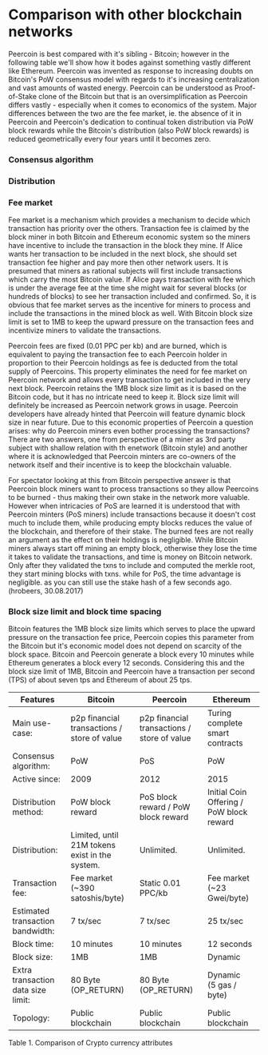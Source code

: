 # Comparison with other blockchain networks

Peercoin is best compared with it's sibling - Bitcoin; however in the following table we'll show how it bodes against something vastly different like Ethereum. Peercoin was invented as response to increasing doubts on Bitcoin's PoW consensus model with regards to it's increasing centralization and vast amounts of wasted energy. Peercoin can be understood as Proof-of-Stake clone of the Bitcoin but that is an oversimplification as Peercoin differs vastly - especially when it comes to economics of the system.
Major differences between the two are the fee market, ie. the absence of it in Peercoin and Peercoin's dedication to continual token distribution via PoW block rewards while the Bitcoin's distribution (also PoW block rewards) is reduced geometrically every four years until it becomes zero.


### Consensus algorithm

### Distribution


### Fee market

Fee market is a mechanism which provides a mechanism to decide which transaction has priority over the others. Transaction fee is claimed by the block miner in both Bitcoin and Ethereum economic system so the miners have incentive to include the transaction in the block they mine. If Alice wants her transaction to be included in the next block, she should set transaction fee higher and pay more then other network users. It is presumed that miners as rational subjects will first include transactions which carry the most Bitcoin value. If Alice pays transaction with fee which is under the average fee at the time she might wait for several blocks (or hundreds of blocks) to see her transaction included and confirmed. So, it is obvious that fee market serves as the incentive for miners to process and include the transactions in the mined block as well.
With Bitcoin block size limit is set to 1MB to keep the upward pressure on the transaction fees and incentivize miners to validate the transactions.

Peercoin fees are fixed (0.01 PPC per kb) and are burned, which is equivalent to paying the transaction fee to each Peercoin holder in proportion to their Peercoin holdings as fee is deducted from the total supply of Peercoins. This property eliminates the need for fee market on Peercoin network and allows every transaction to get included in the very next block. Peercoin retains the 1MB block size limit as it is based on the Bitcoin code, but it has no intricate need to keep it. Block size limit will definitely be increased as Peercoin network grows in usage. Peercoin developers have already hinted that Peercoin will feature dynamic block size in near future.
Due to this economic properties of Peercoin a question arises: why do Peercoin miners even bother processing the transactions?
There are two answers, one from perspective of a miner as 3rd party subject with shallow relation with th enetwork (Bitcoin style) and another where it is acknowledged that Peercoin minters are co-owners of the network itself and their incentive is to keep the blockchain valuable.

For spectator looking at this from Bitcoin perspective answer is that Peercoin block miners want to process transactions so they allow Peercoins to be burned - thus making their own stake in the network more valuable.
However when intricacies of PoS are learned it is understood that with Peercoin minters (PoS miners) include transactions because it doesn't cost much to include them, while producing empty blocks reduces the value of the blockchain, and therefore of their stake. The burned fees are not really an argument as the effect on their holdings is negligible.
While Bitcoin miners always start off mining an empty block, otherwise they lose the time it takes to validate the transactions, and time is money on Bitcoin network. Only after they validated the txns to include and computed the merkle root, they start mining blocks with txns.
while for PoS, the time advantage is negligible. as you can still use the stake hash of a few seconds ago. (hrobeers, 30.08.2017)


### Block size limit and block time spacing

Bitcoin features the 1MB block size limits which serves to place the upward pressure on the transaction fee price, Peercoin copies this parameter from the Bitcoin but it's economic model does not depend on scarcity of the block space.
Bitcoin and Peercoin generate a block every 10 minutes while Ethereum generates a block every 12 seconds. Considering this and the block size limit of 1MB, Bitcoin and Peercoin have a transaction per second (TPS) of about seven tps and Ethereum of about 25 tps.

<table>
<thead>
<tr>
<th>Features</th>
<th>Bitcoin</th>
<th>Peercoin</th>
<th>Ethereum</th>
</tr>
</thead>
<tbody>
<tr>
<td>Main use-case:</td>
<td>p2p financial transactions / store of value</td>
<td>p2p financial transactions / store of value</td>
<td>Turing complete smart contracts</td>
</tr>
<tr>
<td>Consensus algorithm:</td>
<td>PoW</td>
<td>PoS</td>
<td>PoW</td>
</tr>
<tr>
<td>Active since:</td>
<td>2009</td>
<td>2012</td>
<td>2015</td>
</tr>
</tr>
<tr>
<td>Distribution method:</td>
<td>PoW block reward</td>
<td>PoS block reward / PoW block reward</td>
<td>Initial Coin Offering / PoW block reward</td>
</tr>
<tr>
<td>Distribution:</td>
<td>Limited, until 21M tokens exist in the system.</td>
<td>Unlimited.</td>
<td>Unlimited.</td>
</tr>
</tr>
<tr>
<td>Transaction fee:</td>
<td>Fee market (~390 satoshis/byte)</td>
<td>Static 0.01 PPC/kb</td>
<td>Fee market (~23 Gwei/byte)</td>
</tr>
<tr>
<td>Estimated transaction bandwidth:</td>
<td>7 tx/sec</td>
<td>7 tx/sec</td>
<td>25 tx/sec</td>
</tr>
<tr>
<td>Block time:</td>
<td>10 minutes</td>
<td>10 minutes</td>
<td>12 seconds</td>
</tr>
<tr>
<td>Block size:</td>
<td>1MB</td>
<td>1MB</td>
<td>Dynamic</td>
</tr>
<tr>
<td>Extra transaction data size limit:</td>
<td>80 Byte<br />(OP_RETURN)</td>
<td>80 Byte<br />(OP_RETURN)</td>
<td>Dynamic<br />(5 gas / byte)</td>
</tr>
<tr>
<td>Topology:</td>
<td>Public blockchain</td>
<td>Public blockchain</td>
<td>Public blockchain</td>
</tr>
</tbody>
</table>
Table 1. Comparison of Crypto currency attributes

